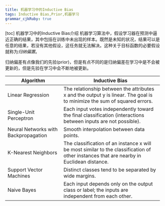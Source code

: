 ```yaml
---
title: 机器学习中的Inductive Bias 
tags: Inductive Bias,Prior,机器学习
grammar_cjkRuby: true
---
```

[toc]
机器学习中的Inductive Bias介绍 
机器学习算法中，假设学习器在预测中逼近正确的结果，其中包括在训练中未出现的样本。既然是未知的状况，结果可以是任意的结果，若没有其他假设，这任务就无法解决。这种关于目标函数的必要假设就称为*归纳偏置*。

归纳偏差有点像我们的先验(prior)，但是有点不同的是归纳偏差在学习中是不会被更新的，但是先验在学习中会不断地被更新。

Algorithm | Inductive Bias
---|---
Linear Regression | The relationship between the attributes x and the output y is linear. The goal is to minimize the sum of squared errors.
Single-Unit Perceptron | Each input votes independently toward the final classification (interactions between inputs are not possible).
Neural Networks with Backpropagation | Smooth interpolation between data points.
K-Nearest Neighbors | The classification of an instance x will be most similar to the classification of other instances that are nearby in Euclidean distance.
Support Vector Machines | Distinct classes tend to be separated by wide margins.
Naive Bayes | Each input depends only on the output class or label; the inputs are independent from each other.